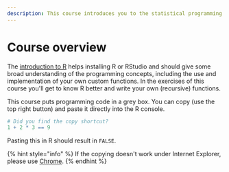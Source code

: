 ```yaml
---
description: This course introduces you to the statistical programming language R.
---
```


# Course overview

The [introduction to R](https://cran.r-project.org/doc/contrib/Torfs+Brauer-Short-R-Intro.pdf) helps installing R or RStudio and should give some broad understanding of the programming concepts, including the use and implementation of your own custom functions. In the exercises of this course you'll get to know R better and write your own \(recursive\) functions.

This course puts programming code in a grey box. You can copy \(use the top right button\) and paste it directly into the R console.

```r
# Did you find the copy shortcut?
1 + 2 * 3 == 9
```

Pasting this in R should result in `FALSE`.

{% hint style="info" %}
If the copying doesn't work under Internet Explorer, please use [Chrome](https://www.google.com/chrome/).
{% endhint %}



